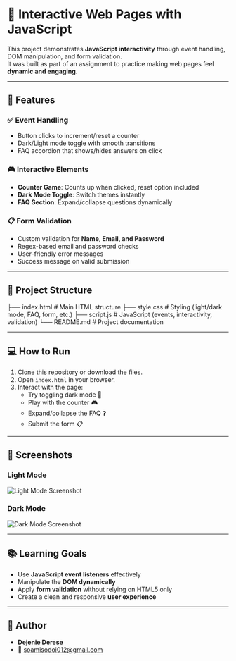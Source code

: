 # 🧠 Interactive Web Pages with JavaScript

This project demonstrates **JavaScript interactivity** through event handling, DOM manipulation, and form validation.  
It was built as part of an assignment to practice making web pages feel **dynamic and engaging**.

---

## 🚀 Features

### ✅ Event Handling
- Button clicks to increment/reset a counter
- Dark/Light mode toggle with smooth transitions
- FAQ accordion that shows/hides answers on click

### 🎮 Interactive Elements
- **Counter Game**: Counts up when clicked, reset option included
- **Dark Mode Toggle**: Switch themes instantly
- **FAQ Section**: Expand/collapse questions dynamically

### 📋 Form Validation
- Custom validation for **Name, Email, and Password**
- Regex-based email and password checks
- User-friendly error messages
- Success message on valid submission

---

## 📂 Project Structure
├── index.html # Main HTML structure
├── style.css # Styling (light/dark mode, FAQ, form, etc.)
├── script.js # JavaScript (events, interactivity, validation)
└── README.md # Project documentation

---

## 💻 How to Run
1. Clone this repository or download the files.
2. Open `index.html` in your browser.
3. Interact with the page:
   - Try toggling dark mode 🌙
   - Play with the counter 🎮
   - Expand/collapse the FAQ ❓
   - Submit the form 📋

---

## 🎨 Screenshots

### Light Mode
![Light Mode Screenshot](#)

### Dark Mode
![Dark Mode Screenshot](#)

---

## 📚 Learning Goals
- Use **JavaScript event listeners** effectively
- Manipulate the **DOM dynamically**
- Apply **form validation** without relying on HTML5 only
- Create a clean and responsive **user experience**

---

## 👤 Author
- **Dejenie Derese**  
- 📧 soamisodoi012@gmail.com  


